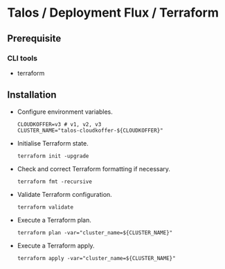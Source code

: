 # Talos / Deployment Flux / Terraform

## Prerequisite

### CLI tools

- terraform

## Installation

- Configure environment variables.

  ``` shell
  CLOUDKOFFER=v3 # v1, v2, v3
  CLUSTER_NAME="talos-cloudkoffer-${CLOUDKOFFER}"
  ```

- Initialise Terraform state.

  ``` shell
  terraform init -upgrade
  ```

- Check and correct Terraform formatting if necessary.

  ``` shell
  terraform fmt -recursive
  ```

- Validate Terraform configuration.

  ``` shell
  terraform validate
  ```

- Execute a Terraform plan.

  ``` shell
  terraform plan -var="cluster_name=${CLUSTER_NAME}"
  ```

- Execute a Terraform apply.

  ``` shell
  terraform apply -var="cluster_name=${CLUSTER_NAME}"
  ```
